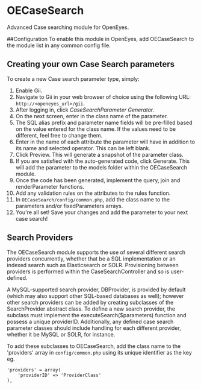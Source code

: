 # OECaseSearch
Advanced Case searching module for OpenEyes.

##Configuration
To enable this module in OpenEyes, add OECaseSearch to the module list in any common config file.

## Creating your own Case Search parameters
To create a new Case search parameter type, simply:

1. Enable Gii.
2. Navigate to Gii in your web browser of choice using the following URL: `http://<openeyes_url>/gii`.
3. After logging in, click *CaseSearchParameter Generator*.
4. On the next screen, enter in the class name of the parameter.
5. The SQL alias prefix and parameter name fields will be pre-filled based on the value entered for the class name. If the values need to be different, feel free to change them.
6. Enter in the name of each attribute the parameter will have in addition to its name and selected operator. This can be left blank.
7. Click Preview. This will generate a snapshot of the parameter class.
8. If you are satisfied with the auto-generated code, click Generate. This will add the parameter to the models folder within the OECaseSearch module.
9. Once the code has been generated, implement the query, join and renderParameter functions.
10. Add any validation rules on the attributes to the rules function.
11. In `OECaseSearch/config/common.php`, add the class name to the parameters and/or fixedParameters arrays.
12. You're all set! Save your changes and add the parameter to your next case search!

## Search Providers
The OECaseSearch module supports the use of several different search providers concurrently, whether that be a SQL implementation or an indexed search such as Elasticsearch or SOLR. Provisioning between providers is performed within the CaseSearchController and so is user-defined.

A MySQL-supported search provider, DBProvider, is provided by default (which may also support other SQL-based databases as well); however other search providers can be added by creating subclasses of the SearchProvider abstract class.
To define a new search provider, the subclass must implement the executeSearch($parameters) function and possess a unique providerID. Additionally, any defined case search parameter classes should include handling for each different provider, whether it be MySQL or SOLR, for instance.

To add these subclasses to OECaseSearch, add the class name to the 'providers' array in `config/common.php` using its unique identifier as the key eg.
    
    'providers' = array(
        'providerID' => 'ProviderClass'
    ),